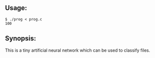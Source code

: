 ## Usage:
    $ ./prog < prog.c
    100

## Synopsis:
This is a tiny artificial neural network which can be used to classify
files.
